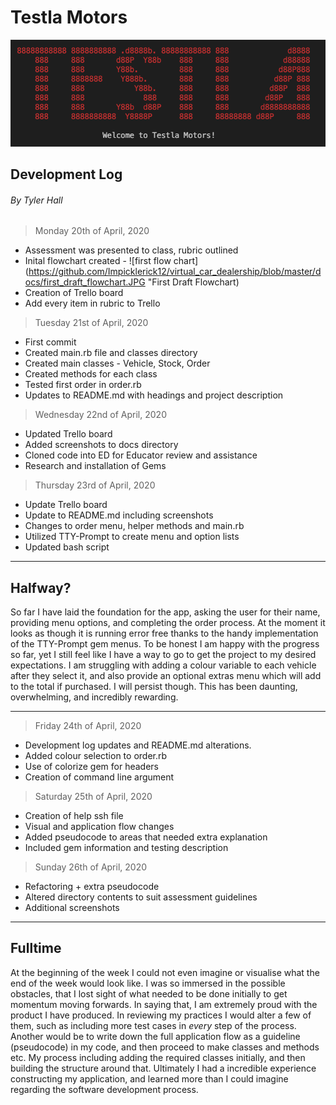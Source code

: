 # Testla Motors

![testla logo](testla_logo.png "Testla Logo")

## Development Log

###### By Tyler Hall

> Monday 20th of April, 2020

- Assessment was presented to class, rubric outlined
- Inital flowchart created - ![first flow chart](https://github.com/Impicklerick12/virtual_car_dealership/blob/master/docs/first_draft_flowchart.JPG "First Draft Flowchart)
- Creation of Trello board
- Add every item in rubric to Trello

> Tuesday 21st of April, 2020

- First commit
- Created main.rb file and classes directory
- Created main classes - Vehicle, Stock, Order
- Created methods for each class
- Tested first order in order.rb
- Updates to README.md with headings and project description

> Wednesday 22nd of April, 2020

- Updated Trello board
- Added screenshots to docs directory
- Cloned code into ED for Educator review and assistance
- Research and installation of Gems

> Thursday 23rd of April, 2020

- Update Trello board
- Update to README.md including screenshots
- Changes to order menu, helper methods and main.rb
- Utilized TTY-Prompt to create menu and option lists
- Updated bash script

-----
## Halfway? 

So far I have laid the foundation for the app, asking the user for their name, providing menu options, and completing the order process. At the moment it looks as though it is running error free thanks to the handy implementation of the TTY-Prompt gem menus. To be honest I am happy with the progress so far, yet I still feel like I have a way to go to get the project to my desired expectations. I am struggling with adding a colour variable to each vehicle after they select it, and also provide an optional extras menu which will add to the total if purchased. I will persist though. This has been daunting, overwhelming, and incredibly rewarding.

-----

> Friday 24th of April, 2020

- Development log updates and README.md alterations.
- Added colour selection to order.rb
- Use of colorize gem for headers
- Creation of command line argument

> Saturday 25th of April, 2020

- Creation of help ssh file
- Visual and application flow changes
- Added pseudocode to areas that needed extra explanation
- Included gem information and testing description

> Sunday 26th of April, 2020

- Refactoring + extra pseudocode
- Altered directory contents to suit assessment guidelines
- Additional screenshots

-----

## Fulltime

At the beginning of the week I could not even imagine or visualise what the end of the week would look like. I was so immersed in the possible obstacles, that I lost sight of what needed to be done initially to get momentum moving forwards. In saying that, I am extremely proud with the product I have produced. In reviewing my practices I would alter a few of them, such as including more test cases in *every* step of the process. Another would be to write down the full application flow as a guideline (pseudocode) in my code, and then proceed to make classes and methods etc. My process including adding the required classes initially, and then building the structure around that. Ultimately I had a incredible experience constructing my application, and learned more than I could imagine regarding the software development process.